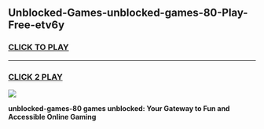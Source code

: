
## Unblocked-Games-unblocked-games-80-Play-Free-etv6y
<h3>
<a href="https://premium76.site?title=unblocked-games-80&ref=10A">CLICK TO PLAY</a></h3>
<hr>

<h3>
<a href="https://premium76.site?title=unblocked-games-80&ref=10A">CLICK 2 PLAY</a>
  
</h3>

<a href="https://premium76.site?title=unblocked-games-80&ref=10A"><img src="https://clearcache.store/games.png"></a>


**unblocked-games-80 games unblocked: Your Gateway to Fun and Accessible Online Gaming**
